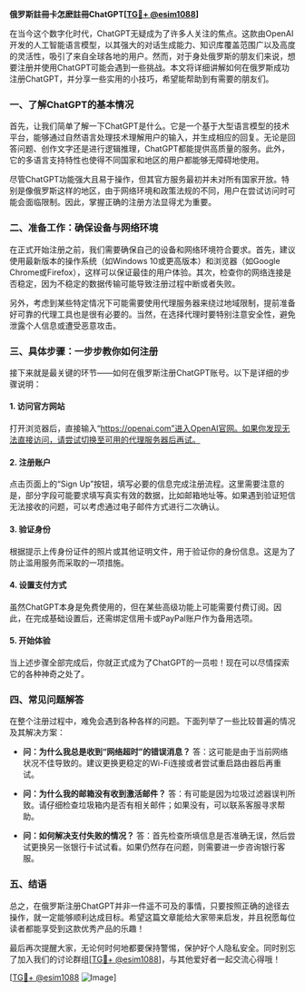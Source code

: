 **俄罗斯註冊卡怎麽註冊ChatGPT[[TG💪+ @esim1088](https://t.me/s/esim1088)]**

在当今这个数字化时代，ChatGPT无疑成为了许多人关注的焦点。这款由OpenAI开发的人工智能语言模型，以其强大的对话生成能力、知识库覆盖范围广以及高度的灵活性，吸引了来自全球各地的用户。然而，对于身处俄罗斯的朋友们来说，想要注册并使用ChatGPT可能会遇到一些挑战。本文将详细讲解如何在俄罗斯成功注册ChatGPT，并分享一些实用的小技巧，希望能帮助到有需要的朋友们。

### 一、了解ChatGPT的基本情况

首先，让我们简单了解一下ChatGPT是什么。它是一个基于大型语言模型的技术平台，能够通过自然语言处理技术理解用户的输入，并生成相应的回复。无论是回答问题、创作文字还是进行逻辑推理，ChatGPT都能提供高质量的服务。此外，它的多语言支持特性也使得不同国家和地区的用户都能够无障碍地使用。

尽管ChatGPT功能强大且易于操作，但其官方服务最初并未对所有国家开放。特别是像俄罗斯这样的地区，由于网络环境和政策法规的不同，用户在尝试访问时可能会面临限制。因此，掌握正确的注册方法显得尤为重要。

### 二、准备工作：确保设备与网络环境

在正式开始注册之前，我们需要确保自己的设备和网络环境符合要求。首先，建议使用最新版本的操作系统（如Windows 10或更高版本）和浏览器（如Google Chrome或Firefox），这样可以保证最佳的用户体验。其次，检查你的网络连接是否稳定，因为不稳定的数据传输可能导致注册过程中断或者失败。

另外，考虑到某些特定情况下可能需要使用代理服务器来绕过地域限制，提前准备好可靠的代理工具也是很有必要的。当然，在选择代理时要特别注意安全性，避免泄露个人信息或遭受恶意攻击。

### 三、具体步骤：一步步教你如何注册

接下来就是最关键的环节——如何在俄罗斯注册ChatGPT账号。以下是详细的步骤说明：

#### 1. 访问官方网站
打开浏览器后，直接输入“https://openai.com”进入OpenAI官网。如果你发现无法直接访问，请尝试切换至可用的代理服务器后再试。

#### 2. 注册账户
点击页面上的“Sign Up”按钮，填写必要的信息完成注册流程。这里需要注意的是，部分字段可能要求填写真实有效的数据，比如邮箱地址等。如果遇到验证短信无法接收的问题，可以考虑通过电子邮件方式进行二次确认。

#### 3. 验证身份
根据提示上传身份证件的照片或其他证明文件，用于验证你的身份信息。这是为了防止滥用服务而采取的一项措施。

#### 4. 设置支付方式
虽然ChatGPT本身是免费使用的，但在某些高级功能上可能需要付费订阅。因此，在完成基础设置后，还需绑定信用卡或PayPal账户作为备用选项。

#### 5. 开始体验
当上述步骤全部完成后，你就正式成为了ChatGPT的一员啦！现在可以尽情探索它的各种神奇之处了。

### 四、常见问题解答

在整个注册过程中，难免会遇到各种各样的问题。下面列举了一些比较普遍的情况及其解决方案：

- **问：为什么我总是收到“网络超时”的错误消息？**
  答：这可能是由于当前网络状况不佳导致的。建议更换更稳定的Wi-Fi连接或者尝试重启路由器后再重试。

- **问：为什么我的邮箱没有收到激活邮件？**
  答：有可能是因为垃圾过滤器误判所致。请仔细检查垃圾箱内是否有相关邮件；如果没有，可以联系客服寻求帮助。

- **问：如何解决支付失败的情况？**
  答：首先检查所填信息是否准确无误，然后尝试更换另一张银行卡试试看。如果仍然存在问题，则需要进一步咨询银行客服。

### 五、结语

总之，在俄罗斯注册ChatGPT并非一件遥不可及的事情，只要按照正确的途径去操作，就一定能够顺利达成目标。希望这篇文章能给大家带来启发，并且祝愿每位读者都能享受到这款优秀产品的乐趣！

最后再次提醒大家，无论何时何地都要保持警惕，保护好个人隐私安全。同时别忘了加入我们的讨论群组[[TG💪+ @esim1088](https://t.me/s/esim1088)]，与其他爱好者一起交流心得哦！

[[TG💪+ @esim1088](https://t.me/s/esim1088) ![Image](https://i.postimg.cc/4NQfJmqS/Snipaste-2025-05-13-00-14-12.png)]